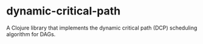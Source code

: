 # dynamic-critical-path

A Clojure library that implements the dynamic critical path (DCP) scheduling algorithm for DAGs.
